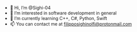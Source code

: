 - 👋 Hi, I’m @Sighi-04
- 👀 I’m interested in software development in general
- 🌱 I’m currently learning C++, C#, Python, Swift
- 📫 You can contact me at filipposighinolfi@protonmail.com

<!---
Sighi-04/Sighi-04 is a ✨ special ✨ repository because its `README.md` (this file) appears on your GitHub profile.
You can click the Preview link to take a look at your changes.
--->
